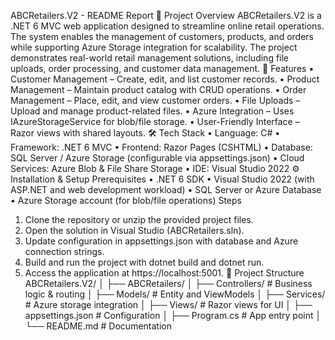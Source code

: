 ABCRetailers.V2 - README Report
📌 Project Overview
ABCRetailers.V2 is a .NET 6 MVC web application designed to streamline online retail operations. The system enables the management of customers, products, and orders while supporting Azure Storage integration for scalability. The project demonstrates real-world retail management solutions, including file uploads, order processing, and customer data management.
🚀 Features
•	Customer Management – Create, edit, and list customer records.
•	Product Management – Maintain product catalog with CRUD operations.
•	Order Management – Place, edit, and view customer orders.
•	File Uploads – Upload and manage product-related files.
•	Azure Integration – Uses IAzureStorageService for blob/file storage.
•	User-Friendly Interface – Razor views with shared layouts.
🛠️ Tech Stack
•	Language: C#
•	Framework: .NET 6 MVC
•	Frontend: Razor Pages (CSHTML)
•	Database: SQL Server / Azure Storage (configurable via appsettings.json)
•	Cloud Services: Azure Blob & File Share Storage
•	IDE: Visual Studio 2022
⚙️ Installation & Setup
Prerequisites
•	.NET 6 SDK
•	Visual Studio 2022 (with ASP.NET and web development workload)
•	SQL Server or Azure Database
•	Azure Storage account (for blob/file operations)
Steps
1.	Clone the repository or unzip the provided project files.
2.	Open the solution in Visual Studio (ABCRetailers.sln).
3.	Update configuration in appsettings.json with database and Azure connection strings.
4.	Build and run the project with dotnet build and dotnet run.
5.	Access the application at https://localhost:5001.
📂 Project Structure
ABCRetailers.V2/
│
├── ABCRetailers/
│   ├── Controllers/        # Business logic & routing
│   ├── Models/             # Entity and ViewModels
│   ├── Services/           # Azure storage integration
│   ├── Views/              # Razor views for UI
│   ├── appsettings.json    # Configuration
│   ├── Program.cs          # App entry point
│   └── README.md           # Documentation


